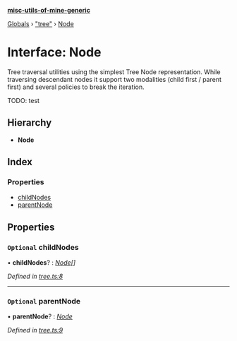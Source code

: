 **[misc-utils-of-mine-generic](../README.md)**

[Globals](../globals.md) › ["tree"](../modules/_tree_.md) › [Node](_tree_.node.md)

# Interface: Node

Tree traversal utilities using the simplest Tree Node representation. While traversing descendant nodes it support two modalities (child first / parent first) and several policies to break the iteration.

TODO: test

## Hierarchy

* **Node**

## Index

### Properties

* [childNodes](_tree_.node.md#optional-childnodes)
* [parentNode](_tree_.node.md#optional-parentnode)

## Properties

### `Optional` childNodes

• **childNodes**? : *[Node](_tree_.node.md)[]*

*Defined in [tree.ts:8](https://github.com/cancerberoSgx/misc-utils-of-mine/blob/66687a2/misc-utils-of-mine-generic/src/tree.ts#L8)*

___

### `Optional` parentNode

• **parentNode**? : *[Node](_tree_.node.md)*

*Defined in [tree.ts:9](https://github.com/cancerberoSgx/misc-utils-of-mine/blob/66687a2/misc-utils-of-mine-generic/src/tree.ts#L9)*